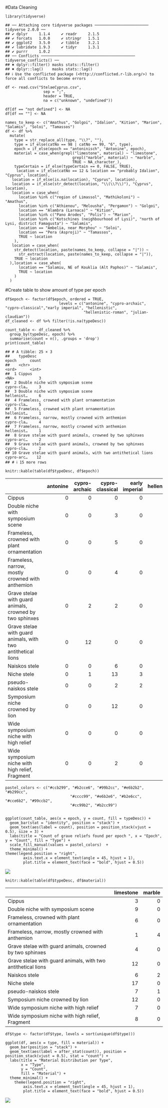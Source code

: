 \#Data Cleaning

    library(tidyverse)

    ## ── Attaching core tidyverse packages ──────────────────────── tidyverse 2.0.0 ──
    ## ✔ dplyr     1.1.4     ✔ readr     2.1.5
    ## ✔ forcats   1.0.0     ✔ stringr   1.5.1
    ## ✔ ggplot2   3.5.0     ✔ tibble    3.2.1
    ## ✔ lubridate 1.9.3     ✔ tidyr     1.3.1
    ## ✔ purrr     1.0.2     
    ## ── Conflicts ────────────────────────────────────────── tidyverse_conflicts() ──
    ## ✖ dplyr::filter() masks stats::filter()
    ## ✖ dplyr::lag()    masks stats::lag()
    ## ℹ Use the conflicted package (<http://conflicted.r-lib.org/>) to force all conflicts to become errors

    df <- read.csv("StelaeCyprus.csv", 
                     sep = ";", 
                     header = TRUE,
                     na = c("unknown", "undefined"))

    df[df == "not defined"] <- NA
    df[df == ""] <- NA

    names_to_keep <- c("Amathus", "Golgoi", "Idalion", "Kition", "Marion", "Salamis", "Soloi", "Tamassos")
    df <- df %>%
      mutate(
        type = str_replace_all(type, "\\?", ""),
        type = if_else(catNo == 98 | catNo == 99, "6", type),
        epoch = if_else(epoch == "antoninisch", "Antonine", epoch),
        material = case_when(grepl("limestone", material) ~ "limestone",
                                  grepl("marble", material) ~ "marble",
                                  TRUE ~ NA_character_),
        typeCertain = if_else(typeCertain == 0, FALSE, TRUE),
         location = if_else(catNo == 12 & location == "probably Idalion", "Cyprus", location),
       location = if_else(is.na(location), "Cyprus", location),
       location = if_else(str_detect(location, "\\(\\?\\)"), "Cyprus", location),
       location = case_when(
          location %in% c("region of Limassol", "Mathikoloni") ~ "Amathus",
          location %in% c("Athienou", "Melousha", "Pergamon") ~ "Golgoi",
          location == "Alambra (Larnaca)" ~ "Kition",
          location %in% c("Pano Arodes", "Polis") ~ "Marion",
          location %in% c("Kotschines (neighbourhood of Lysi)", "north of Lysi, district Famagusta") ~ "Salamis",
          location == "Ambelia, near Morphou" ~ "Soloi",
          location == "Pera (Asproji)" ~ "Tamassos",
          TRUE ~ location 
        ), 
       location = case_when(
        str_detect(location, paste(names_to_keep, collapse = "|")) ~ 
          str_extract(location, paste(names_to_keep, collapse = "|")),
        TRUE ~ location
      ),location = case_when(
          location == "Salamiu, NE of Kouklia (Alt Paphos)" ~ "Salamis",
          TRUE ~ location 
        )
      )

\#Create table to show amount of type per epoch

    df$epoch <- factor(df$epoch, ordered = TRUE, 
                            levels = c("antonine", "cypro-archaic", "cypro-classical","early imperial", "hellenistic",
                                       "hellenistic-roman", "julian-claudian"))
    df_cleaned <- df %>% filter(!is.na(typeDesc))

    count_table <- df_cleaned %>%
      group_by(typeDesc, epoch) %>%
      summarise(count = n(), .groups = 'drop')
    print(count_table)

    ## # A tibble: 25 × 3
    ##    typeDesc                                                     epoch      count
    ##    <chr>                                                        <ord>      <int>
    ##  1 Cippus                                                       <NA>           3
    ##  2 Double niche with symposium scene                            cypro-cla…     3
    ##  3 Double niche with symposium scene                            hellenist…     6
    ##  4 Frameless, crowned with plant ornamentation                  cypro-cla…     5
    ##  5 Frameless, crowned with plant ornamentation                  hellenist…     1
    ##  6 Frameless, narrow, mostly crowned with anthemion             cypro-cla…     4
    ##  7 Frameless, narrow, mostly crowned with anthemion             hellenist…     1
    ##  8 Grave stelae with guard animals, crowned by two sphinxes     cypro-arc…     2
    ##  9 Grave stelae with guard animals, crowned by two sphinxes     cypro-cla…     2
    ## 10 Grave stelae with guard animals, with two antithetical lions cypro-arc…    12
    ## # ℹ 15 more rows

    knitr::kable(table(df$typeDesc, df$epoch))

<table style="width:100%;">
<colgroup>
<col style="width: 37%" />
<col style="width: 5%" />
<col style="width: 8%" />
<col style="width: 9%" />
<col style="width: 9%" />
<col style="width: 7%" />
<col style="width: 11%" />
<col style="width: 9%" />
</colgroup>
<thead>
<tr class="header">
<th style="text-align: left;"></th>
<th style="text-align: right;">antonine</th>
<th style="text-align: right;">cypro-archaic</th>
<th style="text-align: right;">cypro-classical</th>
<th style="text-align: right;">early imperial</th>
<th style="text-align: right;">hellenistic</th>
<th style="text-align: right;">hellenistic-roman</th>
<th style="text-align: right;">julian-claudian</th>
</tr>
</thead>
<tbody>
<tr class="odd">
<td style="text-align: left;">Cippus</td>
<td style="text-align: right;">0</td>
<td style="text-align: right;">0</td>
<td style="text-align: right;">0</td>
<td style="text-align: right;">0</td>
<td style="text-align: right;">0</td>
<td style="text-align: right;">0</td>
<td style="text-align: right;">0</td>
</tr>
<tr class="even">
<td style="text-align: left;">Double niche with symposium scene</td>
<td style="text-align: right;">0</td>
<td style="text-align: right;">0</td>
<td style="text-align: right;">3</td>
<td style="text-align: right;">0</td>
<td style="text-align: right;">6</td>
<td style="text-align: right;">0</td>
<td style="text-align: right;">0</td>
</tr>
<tr class="odd">
<td style="text-align: left;">Frameless, crowned with plant
ornamentation</td>
<td style="text-align: right;">0</td>
<td style="text-align: right;">0</td>
<td style="text-align: right;">5</td>
<td style="text-align: right;">0</td>
<td style="text-align: right;">1</td>
<td style="text-align: right;">0</td>
<td style="text-align: right;">0</td>
</tr>
<tr class="even">
<td style="text-align: left;">Frameless, narrow, mostly crowned with
anthemion</td>
<td style="text-align: right;">0</td>
<td style="text-align: right;">0</td>
<td style="text-align: right;">4</td>
<td style="text-align: right;">0</td>
<td style="text-align: right;">1</td>
<td style="text-align: right;">0</td>
<td style="text-align: right;">0</td>
</tr>
<tr class="odd">
<td style="text-align: left;">Grave stelae with guard animals, crowned
by two sphinxes</td>
<td style="text-align: right;">0</td>
<td style="text-align: right;">2</td>
<td style="text-align: right;">2</td>
<td style="text-align: right;">0</td>
<td style="text-align: right;">0</td>
<td style="text-align: right;">0</td>
<td style="text-align: right;">0</td>
</tr>
<tr class="even">
<td style="text-align: left;">Grave stelae with guard animals, with two
antithetical lions</td>
<td style="text-align: right;">0</td>
<td style="text-align: right;">12</td>
<td style="text-align: right;">0</td>
<td style="text-align: right;">0</td>
<td style="text-align: right;">0</td>
<td style="text-align: right;">0</td>
<td style="text-align: right;">0</td>
</tr>
<tr class="odd">
<td style="text-align: left;">Naiskos stele</td>
<td style="text-align: right;">0</td>
<td style="text-align: right;">0</td>
<td style="text-align: right;">6</td>
<td style="text-align: right;">0</td>
<td style="text-align: right;">2</td>
<td style="text-align: right;">0</td>
<td style="text-align: right;">0</td>
</tr>
<tr class="even">
<td style="text-align: left;">Niche stele</td>
<td style="text-align: right;">0</td>
<td style="text-align: right;">1</td>
<td style="text-align: right;">13</td>
<td style="text-align: right;">3</td>
<td style="text-align: right;">0</td>
<td style="text-align: right;">0</td>
<td style="text-align: right;">0</td>
</tr>
<tr class="odd">
<td style="text-align: left;">pseudo-naiskos stele</td>
<td style="text-align: right;">0</td>
<td style="text-align: right;">0</td>
<td style="text-align: right;">2</td>
<td style="text-align: right;">2</td>
<td style="text-align: right;">1</td>
<td style="text-align: right;">0</td>
<td style="text-align: right;">0</td>
</tr>
<tr class="even">
<td style="text-align: left;">Symposium niche crowned by lion</td>
<td style="text-align: right;">0</td>
<td style="text-align: right;">0</td>
<td style="text-align: right;">12</td>
<td style="text-align: right;">0</td>
<td style="text-align: right;">0</td>
<td style="text-align: right;">0</td>
<td style="text-align: right;">0</td>
</tr>
<tr class="odd">
<td style="text-align: left;">Wide symposium niche with high relief</td>
<td style="text-align: right;">0</td>
<td style="text-align: right;">0</td>
<td style="text-align: right;">0</td>
<td style="text-align: right;">0</td>
<td style="text-align: right;">1</td>
<td style="text-align: right;">0</td>
<td style="text-align: right;">6</td>
</tr>
<tr class="even">
<td style="text-align: left;">Wide symposium niche with high relief,
Fragment</td>
<td style="text-align: right;">0</td>
<td style="text-align: right;">0</td>
<td style="text-align: right;">2</td>
<td style="text-align: right;">0</td>
<td style="text-align: right;">4</td>
<td style="text-align: right;">0</td>
<td style="text-align: right;">2</td>
</tr>
</tbody>
</table>

    pastel_colors <- c("#ccb299", "#b2cce6", "#99b2cc", "#e6b2b2", "#b299cc", 
                                 "#cccc99", "#e6b2e6", "#b2e6cc", "#cce6b2", "#99ccb2", 
                                 "#cc99b2", "#b2cc99")


    ggplot(count_table, aes(x = epoch, y = count, fill = typeDesc)) +
      geom_bar(stat = "identity", position = "stack") +
      geom_text(aes(label = count), position = position_stack(vjust = 0.5), size = 3) +
      labs(title = "Count of grave reliefs found per epoch ", x = "Epoch", y = "Count", fill = "Type") +
      scale_fill_manual(values = pastel_colors)  +  
      theme_minimal() +
    theme(legend.position = "right",
            axis.text.x = element_text(angle = 45, hjust = 1),
            plot.title = element_text(face = "bold", hjust = 0.5))

![](Davidprntz_files/figure-markdown_strict/unnamed-chunk-3-1.png)

    knitr::kable(table(df$typeDesc, df$material))

<table>
<colgroup>
<col style="width: 78%" />
<col style="width: 12%" />
<col style="width: 8%" />
</colgroup>
<thead>
<tr class="header">
<th style="text-align: left;"></th>
<th style="text-align: right;">limestone</th>
<th style="text-align: right;">marble</th>
</tr>
</thead>
<tbody>
<tr class="odd">
<td style="text-align: left;">Cippus</td>
<td style="text-align: right;">3</td>
<td style="text-align: right;">0</td>
</tr>
<tr class="even">
<td style="text-align: left;">Double niche with symposium scene</td>
<td style="text-align: right;">9</td>
<td style="text-align: right;">0</td>
</tr>
<tr class="odd">
<td style="text-align: left;">Frameless, crowned with plant
ornamentation</td>
<td style="text-align: right;">6</td>
<td style="text-align: right;">0</td>
</tr>
<tr class="even">
<td style="text-align: left;">Frameless, narrow, mostly crowned with
anthemion</td>
<td style="text-align: right;">1</td>
<td style="text-align: right;">4</td>
</tr>
<tr class="odd">
<td style="text-align: left;">Grave stelae with guard animals, crowned
by two sphinxes</td>
<td style="text-align: right;">4</td>
<td style="text-align: right;">0</td>
</tr>
<tr class="even">
<td style="text-align: left;">Grave stelae with guard animals, with two
antithetical lions</td>
<td style="text-align: right;">12</td>
<td style="text-align: right;">0</td>
</tr>
<tr class="odd">
<td style="text-align: left;">Naiskos stele</td>
<td style="text-align: right;">6</td>
<td style="text-align: right;">2</td>
</tr>
<tr class="even">
<td style="text-align: left;">Niche stele</td>
<td style="text-align: right;">17</td>
<td style="text-align: right;">0</td>
</tr>
<tr class="odd">
<td style="text-align: left;">pseudo-naiskos stele</td>
<td style="text-align: right;">7</td>
<td style="text-align: right;">1</td>
</tr>
<tr class="even">
<td style="text-align: left;">Symposium niche crowned by lion</td>
<td style="text-align: right;">12</td>
<td style="text-align: right;">0</td>
</tr>
<tr class="odd">
<td style="text-align: left;">Wide symposium niche with high relief</td>
<td style="text-align: right;">7</td>
<td style="text-align: right;">0</td>
</tr>
<tr class="even">
<td style="text-align: left;">Wide symposium niche with high relief,
Fragment</td>
<td style="text-align: right;">8</td>
<td style="text-align: right;">0</td>
</tr>
</tbody>
</table>

    df$type <- factor(df$type, levels = sort(unique(df$type)))

    ggplot(df, aes(x = type, fill = material)) +
      geom_bar(position = "stack") +
      geom_text(aes(label = after_stat(count)), position = position_stack(vjust = 0.5), stat = "count") +
      labs(title = "Material Distribution per Type",
           x = "Type",
           y = "Count",
           fill = "Material") +
      theme_minimal() +
        theme(legend.position = "right",
            axis.text.x = element_text(angle = 45, hjust = 1),
            plot.title = element_text(face = "bold", hjust = 0.5))

![](Davidprntz_files/figure-markdown_strict/unnamed-chunk-5-1.png)
